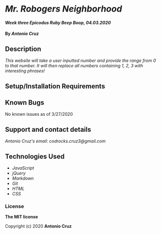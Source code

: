 # _Mr. Robogers Neighborhood_

#### _Week three Epicodus Ruby Beep Boop, 04.03.2020_

#### By _**Antonio Cruz**_

## Description

_This website will take a user inputted number and provide the range from 0 to that number. It will then replace all numbers containing 1, 2, 3 with interesting phrases!_

## Setup/Installation Requirements

## Known Bugs

No known issues as of 3/27/2020

## Support and contact details

_Antonio Cruz's email:_
_codrocks.cruz3@gmail.com_

## Technologies Used

* _JavaScript_
* _jQuery_
* _Markdown_
* _Git_
* _HTML_
* _CSS_ 

### License

**The MIT license**

Copyright (c) 2020 **Antonio Cruz**